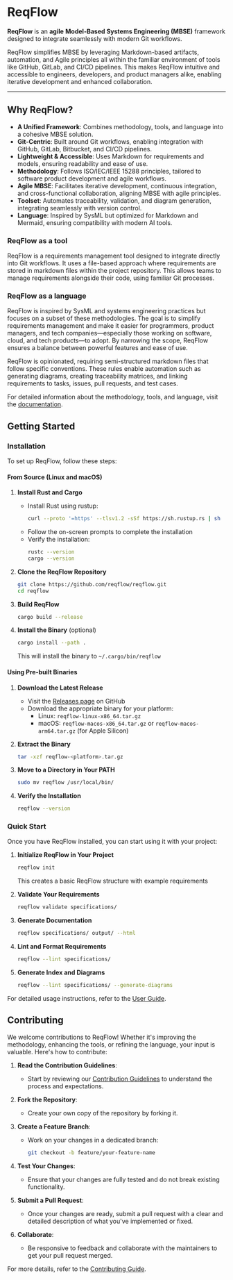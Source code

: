 # ReqFlow

**ReqFlow** is an **agile** **Model-Based Systems Engineering (MBSE)** framework designed to integrate seamlessly with modern Git workflows.

ReqFlow simplifies MBSE by leveraging Markdown-based artifacts, automation, and Agile principles all within the familiar environment of tools like GitHub, GitLab, and CI/CD pipelines.
This makes ReqFlow intuitive and accessible to engineers, developers, and product managers alike, enabling iterative development and enhanced collaboration.

---

## Why ReqFlow?

- **A Unified Framework**: Combines methodology, tools, and language into a cohesive MBSE solution.
- **Git-Centric**: Built around Git workflows, enabling integration with GitHub, GitLab, Bitbucket, and CI/CD pipelines.
- **Lightweight & Accessible**: Uses Markdown for requirements and models, ensuring readability and ease of use.
- **Methodology**: Follows ISO/IEC/IEEE 15288 principles, tailored to software product development and agile workflows.
- **Agile MBSE**: Facilitates iterative development, continuous integration, and cross-functional collaboration, aligning MBSE with agile principles.
- **Toolset**: Automates traceability, validation, and diagram generation, integrating seamlessly with version control.
- **Language**: Inspired by SysML but optimized for Markdown and Mermaid, ensuring compatibility with modern AI tools.

### ReqFlow as a tool

ReqFlow is a requirements management tool designed to integrate directly into Git workflows. It uses a file-based approach where requirements are stored in markdown files within the project repository. This allows teams to manage requirements alongside their code, using familiar Git processes.

### ReqFlow as a language

ReqFlow is inspired by SysML and systems engineering practices but focuses on a subset of these methodologies. The goal is to simplify requirements management and make it easier for programmers, product managers, and tech companies—especially those working on software, cloud, and tech products—to adopt. By narrowing the scope, ReqFlow ensures a balance between powerful features and ease of use.

ReqFlow is opinionated, requiring semi-structured markdown files that follow specific conventions. These rules enable automation such as generating diagrams, creating traceability matrices, and linking requirements to tasks, issues, pull requests, and test cases.


For detailed information about the methodology, tools, and language, visit the [documentation](./doc/README.md).


## Getting Started

### Installation

To set up ReqFlow, follow these steps:

#### From Source (Linux and macOS)

1. **Install Rust and Cargo**
   - Install Rust using rustup:
     ```bash
     curl --proto '=https' --tlsv1.2 -sSf https://sh.rustup.rs | sh
     ```
   - Follow the on-screen prompts to complete the installation
   - Verify the installation:
     ```bash
     rustc --version
     cargo --version
     ```

2. **Clone the ReqFlow Repository**
   ```bash
   git clone https://github.com/reqflow/reqflow.git
   cd reqflow
   ```

3. **Build ReqFlow**
   ```bash
   cargo build --release
   ```

4. **Install the Binary** (optional)
   ```bash
   cargo install --path .
   ```
   This will install the binary to `~/.cargo/bin/reqflow`

#### Using Pre-built Binaries

1. **Download the Latest Release**
   - Visit the [Releases page](https://github.com/reqflow/reqflow/releases) on GitHub
   - Download the appropriate binary for your platform:
     - Linux: `reqflow-linux-x86_64.tar.gz`
     - macOS: `reqflow-macos-x86_64.tar.gz` or `reqflow-macos-arm64.tar.gz` (for Apple Silicon)

2. **Extract the Binary**
   ```bash
   tar -xzf reqflow-<platform>.tar.gz
   ```

3. **Move to a Directory in Your PATH**
   ```bash
   sudo mv reqflow /usr/local/bin/
   ```

4. **Verify the Installation**
   ```bash
   reqflow --version
   ```

### Quick Start

Once you have ReqFlow installed, you can start using it with your project:

1. **Initialize ReqFlow in Your Project**
   ```bash
   reqflow init
   ```
   This creates a basic ReqFlow structure with example requirements

2. **Validate Your Requirements**
   ```bash
   reqflow validate specifications/
   ```

3. **Generate Documentation**
   ```bash
   reqflow specifications/ output/ --html
   ```

4. **Lint and Format Requirements**
   ```bash
   reqflow --lint specifications/
   ```

5. **Generate Index and Diagrams**
   ```bash
   reqflow --lint specifications/ --generate-diagrams
   ```

For detailed usage instructions, refer to the [User Guide](doc/user_guide.md).


## Contributing

We welcome contributions to ReqFlow! Whether it's improving the methodology, enhancing the tools, or refining the language, your input is valuable. Here's how to contribute:

1. **Read the Contribution Guidelines**:
   - Start by reviewing our [Contribution Guidelines](./doc/CONTRIBUTING.md) to understand the process and expectations.

2. **Fork the Repository**:
   - Create your own copy of the repository by forking it.

3. **Create a Feature Branch**:
   - Work on your changes in a dedicated branch:
     ```bash
     git checkout -b feature/your-feature-name
     ```

4. **Test Your Changes**:
   - Ensure that your changes are fully tested and do not break existing functionality.

5. **Submit a Pull Request**:
   - Once your changes are ready, submit a pull request with a clear and detailed description of what you've implemented or fixed.

6. **Collaborate**:
   - Be responsive to feedback and collaborate with the maintainers to get your pull request merged.

For more details, refer to the [Contributing Guide](./doc/CONTRIBUTING.md).
